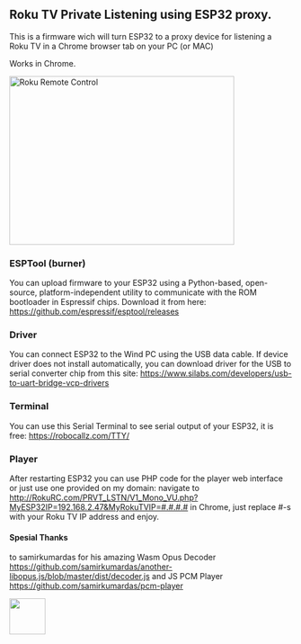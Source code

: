 ## Roku TV Private Listening using ESP32 proxy.

This is a firmware wich will turn ESP32 to a proxy device for listening a Roku TV in a Chrome browser tab on your PC (or MAC)

Works in Chrome.


<a href="http://www.youtube.com/watch?feature=player_embedded&v=eTjCyJOpjn0
" target="_blank"><img src="http://img.youtube.com/vi/eTjCyJOpjn0/sddefault.jpg" 
alt="Roku Remote Control" width="400" height="300" /></a>


### ESPTool (burner)

You can upload firmware to your ESP32 using a Python-based, open-source, platform-independent utility to communicate with the ROM bootloader in Espressif chips. Download it from  here: https://github.com/espressif/esptool/releases


### Driver 

You can connect ESP32 to the Wind PC using the USB data cable. If device driver does not install automatically, you can download driver for the USB to serial converter chip from this site: https://www.silabs.com/developers/usb-to-uart-bridge-vcp-drivers

### Terminal 

You can use this Serial Terminal to see serial output of your ESP32, it is free: https://robocallz.com/TTY/

### Player

After restarting ESP32 you can use PHP code for the player web interface or just use one provided on my domain: 
navigate to http://RokuRC.com/PRVT_LSTN/V1_Mono_VU.php?MyESP32IP=192.168.2.47&MyRokuTVIP=#.#.#.# in Chrome, just replace #-s with your Roku TV IP address and enjoy.

#### Spesial Thanks
to samirkumardas for his amazing Wasm Opus Decoder https://github.com/samirkumardas/another-libopus.js/blob/master/dist/decoder.js and JS PCM Player https://github.com/samirkumardas/pcm-player




[<img width="64px" src="https://www.robocallz.com/app75/images/recorder_icon_150x150.png">](https://robocallz.com)
